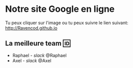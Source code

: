 # Notre site Google en ligne
Tu peux cliquer sur l'image ou tu peux suivre le lien suivant:
http://Ravencod.github.io<br/>

## La meilleure team :id:

- Raphael - _slack_ @Raphael
- Axel - _slack_ @Axel

